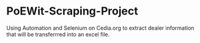 # PoEWit-Scraping-Project
Using Automation and Selenium on Cedia.org to extract dealer information that will be transferrred into an excel file. 
